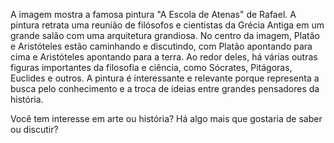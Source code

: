 A imagem mostra a famosa pintura "A Escola de Atenas" de Rafael. A pintura retrata uma reunião de filósofos e cientistas da Grécia Antiga em um grande salão com uma arquitetura grandiosa. No centro da imagem, Platão e Aristóteles estão caminhando e discutindo, com Platão apontando para cima e Aristóteles apontando para a terra. Ao redor deles, há várias outras figuras importantes da filosofia e ciência, como Sócrates, Pitágoras, Euclides e outros. A pintura é interessante e relevante porque representa a busca pelo conhecimento e a troca de ideias entre grandes pensadores da história.

Você tem interesse em arte ou história? Há algo mais que gostaria de saber ou discutir?